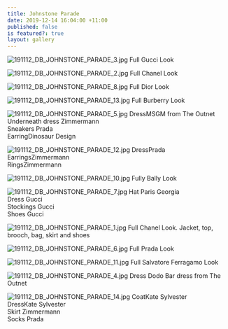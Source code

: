 ```yaml
---
title: Johnstone Parade
date: 2019-12-14 16:04:00 +11:00
published: false
is featured?: true
layout: gallery
---
```


![191112_DB_JOHNSTONE_PARADE_3.jpg](/uploads/191112_DB_JOHNSTONE_PARADE_3.jpg)
Full Gucci Look

![191112_DB_JOHNSTONE_PARADE_2.jpg](/uploads/191112_DB_JOHNSTONE_PARADE_2.jpg)
Full Chanel Look

![191112_DB_JOHNSTONE_PARADE_8.jpg](/uploads/191112_DB_JOHNSTONE_PARADE_8.jpg)
Full Dior Look

![191112_DB_JOHNSTONE_PARADE_13.jpg](/uploads/191112_DB_JOHNSTONE_PARADE_13.jpg)
Full Burberry Look

![191112_DB_JOHNSTONE_PARADE_5.jpg](/uploads/191112_DB_JOHNSTONE_PARADE_5.jpg)
DressMSGM from The Outnet   
Underneath dress Zimmermann   
Sneakers Prada   
EarringDinosaur Design  

![191112_DB_JOHNSTONE_PARADE_12.jpg](/uploads/191112_DB_JOHNSTONE_PARADE_12.jpg)
DressPrada  
EarringsZimmermann  
RingsZimmermann   

![191112_DB_JOHNSTONE_PARADE_10.jpg](/uploads/191112_DB_JOHNSTONE_PARADE_10.jpg)
Fully Bally Look

![191112_DB_JOHNSTONE_PARADE_7.jpg](/uploads/191112_DB_JOHNSTONE_PARADE_7.jpg)
Hat Paris Georgia  
Dress Gucci  
Stockings Gucci  
Shoes Gucci  

![191112_DB_JOHNSTONE_PARADE_1.jpg](/uploads/191112_DB_JOHNSTONE_PARADE_1.jpg)
Full Chanel Look. Jacket, top, brooch, bag, skirt and shoes 

![191112_DB_JOHNSTONE_PARADE_6.jpg](/uploads/191112_DB_JOHNSTONE_PARADE_6.jpg)
Full Prada Look

![191112_DB_JOHNSTONE_PARADE_11.jpg](/uploads/191112_DB_JOHNSTONE_PARADE_11.jpg)
Full Salvatore Ferragamo Look

![191112_DB_JOHNSTONE_PARADE_4.jpg](/uploads/191112_DB_JOHNSTONE_PARADE_4.jpg)
Dress
Dodo Bar dress from The Outnet

![191112_DB_JOHNSTONE_PARADE_14.jpg](/uploads/191112_DB_JOHNSTONE_PARADE_14.jpg)
CoatKate Sylvester  
DressKate Sylvester  
Skirt Zimmermann  
Socks Prada  

